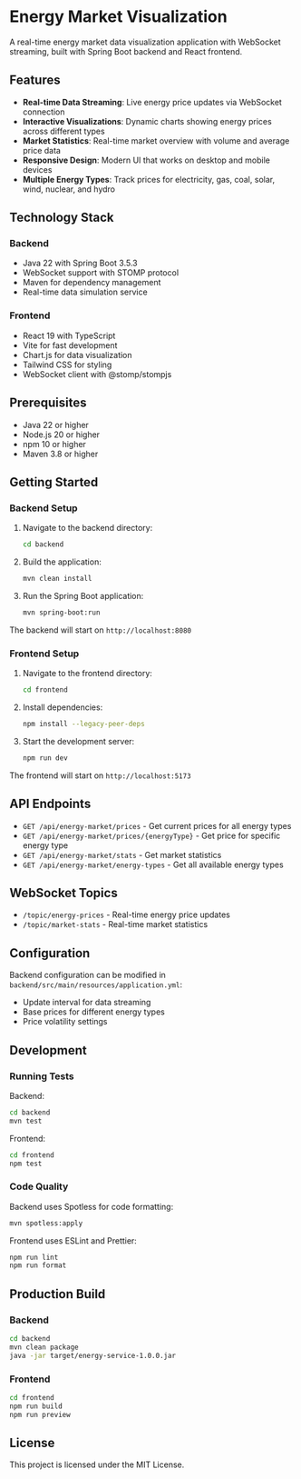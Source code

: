 # Energy Market Visualization

A real-time energy market data visualization application with WebSocket streaming, built with Spring Boot backend and React frontend.

## Features

- **Real-time Data Streaming**: Live energy price updates via WebSocket connection
- **Interactive Visualizations**: Dynamic charts showing energy prices across different types
- **Market Statistics**: Real-time market overview with volume and average price data
- **Responsive Design**: Modern UI that works on desktop and mobile devices
- **Multiple Energy Types**: Track prices for electricity, gas, coal, solar, wind, nuclear, and hydro

## Technology Stack

### Backend
- Java 22 with Spring Boot 3.5.3
- WebSocket support with STOMP protocol
- Maven for dependency management
- Real-time data simulation service

### Frontend
- React 19 with TypeScript
- Vite for fast development
- Chart.js for data visualization
- Tailwind CSS for styling
- WebSocket client with @stomp/stompjs

## Prerequisites

- Java 22 or higher
- Node.js 20 or higher
- npm 10 or higher
- Maven 3.8 or higher

## Getting Started

### Backend Setup

1. Navigate to the backend directory:
   ```bash
   cd backend
   ```

2. Build the application:
   ```bash
   mvn clean install
   ```

3. Run the Spring Boot application:
   ```bash
   mvn spring-boot:run
   ```

The backend will start on `http://localhost:8080`

### Frontend Setup

1. Navigate to the frontend directory:
   ```bash
   cd frontend
   ```

2. Install dependencies:
   ```bash
   npm install --legacy-peer-deps
   ```

3. Start the development server:
   ```bash
   npm run dev
   ```

The frontend will start on `http://localhost:5173`

## API Endpoints

- `GET /api/energy-market/prices` - Get current prices for all energy types
- `GET /api/energy-market/prices/{energyType}` - Get price for specific energy type
- `GET /api/energy-market/stats` - Get market statistics
- `GET /api/energy-market/energy-types` - Get all available energy types

## WebSocket Topics

- `/topic/energy-prices` - Real-time energy price updates
- `/topic/market-stats` - Real-time market statistics

## Configuration

Backend configuration can be modified in `backend/src/main/resources/application.yml`:
- Update interval for data streaming
- Base prices for different energy types
- Price volatility settings

## Development

### Running Tests

Backend:
```bash
cd backend
mvn test
```

Frontend:
```bash
cd frontend
npm test
```

### Code Quality

Backend uses Spotless for code formatting:
```bash
mvn spotless:apply
```

Frontend uses ESLint and Prettier:
```bash
npm run lint
npm run format
```

## Production Build

### Backend
```bash
cd backend
mvn clean package
java -jar target/energy-service-1.0.0.jar
```

### Frontend
```bash
cd frontend
npm run build
npm run preview
```

## License

This project is licensed under the MIT License.